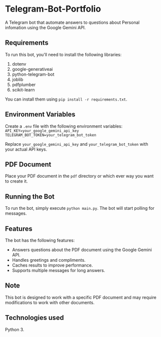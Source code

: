 # Telegram-Bot-Portfolio

A Telegram bot that automate answers to questions about Personal infomation using the Google Gemini API.

## Requirements

To run this bot, you'll need to install the following libraries:

1. dotenv
2. google-generativeai
3. python-telegram-bot
4. joblib
5. pdfplumber
6. scikit-learn

You can install them using `pip install -r requirements.txt`.

## Environment Variables

Create a `.env` file with the following environment variables:
`API_KEY=your_google_gemini_api_key`
`TELEGRAM_BOT_TOKEN=your_telegram_bot_token`

Replace `your_google_gemini_api_key` and `your_telegram_bot_token` with your actual API keys.

## PDF Document

Place your PDF document in the `pdf` directory or which ever way you want to create it.

## Running the Bot

To run the bot, simply execute `python main.py`. The bot will start polling for messages.

## Features

The bot has the following features:

- Answers questions about the PDF document using the Google Gemini API.
- Handles greetings and compliments.
- Caches results to improve performance.
- Supports multiple messages for long answers.

## Note

This bot is designed to work with a specific PDF document and may require modifications to work with other documents.

## Technologies used

Python 3.
